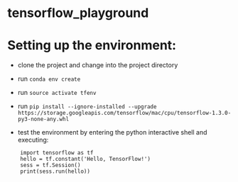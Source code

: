# tensorflow_playground

Setting up the environment: 
==============================

- clone the project and change into the project directory 
- run `conda env create` 
- run `source activate tfenv` 
- run `pip install --ignore-installed --upgrade https://storage.googleapis.com/tensorflow/mac/cpu/tensorflow-1.3.0-py3-none-any.whl`

- test the environment by entering the python interactive shell and executing: 
```
	import tensorflow as tf
	hello = tf.constant('Hello, TensorFlow!')
	sess = tf.Session()
	print(sess.run(hello))
```
  
 
